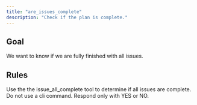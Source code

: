 ```yaml
---
title: "are_issues_complete"
description: "Check if the plan is complete."
---
```


## Goal

We want to know if we are fully finished with all issues.

## Rules

Use the the issue_all_complete tool to determine if all issues are complete. Do not use a cli command.
Respond only with YES or NO.
